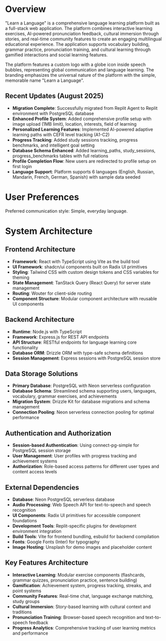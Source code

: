 # Overview

"Learn a Language" is a comprehensive language learning platform built as a full-stack web application. The platform combines interactive learning exercises, AI-powered pronunciation feedback, cultural immersion through stories, and real-time community features to create an engaging multilingual educational experience. The application supports vocabulary building, grammar practice, pronunciation training, and cultural learning through gamified interactions and social learning features.

The platform features a custom logo with a globe icon inside speech bubbles, representing global communication and language learning. The branding emphasizes the universal nature of the platform with the simple, memorable name "Learn a Language".

## Recent Updates (August 2025)
- **Migration Complete**: Successfully migrated from Replit Agent to Replit environment with PostgreSQL database
- **Enhanced Profile System**: Added comprehensive profile setup with image upload (1MB limit), location, interests, field of learning
- **Personalized Learning Features**: Implemented AI-powered adaptive learning paths with CEFR level tracking (A1-C2)
- **Progress Tracking**: Added study sessions tracking, progress benchmarks, and intelligent goal setting
- **Database Schema Enhanced**: Added learning_paths, study_sessions, progress_benchmarks tables with full relations
- **Profile Completion Flow**: New users are redirected to profile setup on first login
- **Language Support**: Platform supports 6 languages (English, Russian, Mandarin, French, German, Spanish) with sample data seeded

# User Preferences

Preferred communication style: Simple, everyday language.

# System Architecture

## Frontend Architecture
- **Framework**: React with TypeScript using Vite as the build tool
- **UI Framework**: shadcn/ui components built on Radix UI primitives
- **Styling**: Tailwind CSS with custom design tokens and CSS variables for theming
- **State Management**: TanStack Query (React Query) for server state management
- **Routing**: Wouter for client-side routing
- **Component Structure**: Modular component architecture with reusable UI components

## Backend Architecture
- **Runtime**: Node.js with TypeScript
- **Framework**: Express.js for REST API endpoints
- **API Structure**: RESTful endpoints for language learning core functionality
- **Database ORM**: Drizzle ORM with type-safe schema definitions
- **Session Management**: Express sessions with PostgreSQL session store

## Data Storage Solutions
- **Primary Database**: PostgreSQL with Neon serverless configuration
- **Database Schema**: Streamlined schema supporting users, languages, vocabulary, grammar exercises, and achievements
- **Migration System**: Drizzle Kit for database migrations and schema management
- **Connection Pooling**: Neon serverless connection pooling for optimal performance

## Authentication and Authorization
- **Session-based Authentication**: Using connect-pg-simple for PostgreSQL session storage
- **User Management**: User profiles with progress tracking and achievement systems
- **Authorization**: Role-based access patterns for different user types and content access levels

## External Dependencies
- **Database**: Neon PostgreSQL serverless database
- **Audio Processing**: Web Speech API for text-to-speech and speech recognition
- **UI Components**: Radix UI primitives for accessible component foundations
- **Development Tools**: Replit-specific plugins for development environment integration
- **Build Tools**: Vite for frontend bundling, esbuild for backend compilation
- **Fonts**: Google Fonts (Inter) for typography
- **Image Hosting**: Unsplash for demo images and placeholder content

## Key Features Architecture
- **Interactive Learning**: Modular exercise components (flashcards, grammar quizzes, pronunciation practice, sentence building)
- **Gamification**: Achievement system, progress tracking, streaks, and point systems
- **Community Features**: Real-time chat, language exchange matching, study groups
- **Cultural Immersion**: Story-based learning with cultural context and traditions
- **Pronunciation Training**: Browser-based speech recognition and text-to-speech feedback
- **Progress Analytics**: Comprehensive tracking of user learning metrics and performance